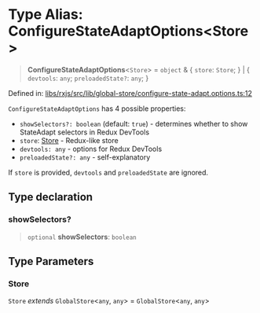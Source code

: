 # Type Alias: ConfigureStateAdaptOptions\<Store\>

> **ConfigureStateAdaptOptions**\<`Store`\> = `object` & \{ `store`: `Store`; \} \| \{ `devtools`: `any`; `preloadedState?`: `any`; \}

Defined in: [libs/rxjs/src/lib/global-store/configure-state-adapt.options.ts:12](https://github.com/state-adapt/state-adapt/blob/4ff8540684d6d76a52452612f8fa44ffd7c6016a/libs/rxjs/src/lib/global-store/configure-state-adapt.options.ts#L12)

`ConfigureStateAdaptOptions` has 4 possible properties:
- `showSelectors?: boolean` (default: `true`) - determines whether to show StateAdapt selectors in Redux DevTools
- `store`: [Store](#store) - Redux-like store
- `devtools: any` - options for Redux DevTools
- `preloadedState?: any` -  self-explanatory

If `store` is provided, `devtools` and `preloadedState` are ignored.

## Type declaration

### showSelectors?

> `optional` **showSelectors**: `boolean`

## Type Parameters

### Store

`Store` *extends* `GlobalStore`\<`any`, `any`\> = `GlobalStore`\<`any`, `any`\>
